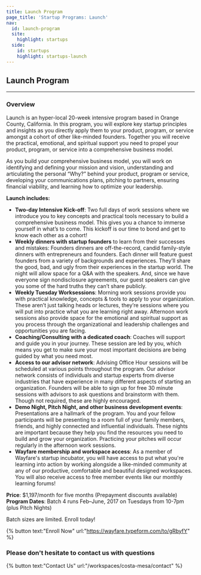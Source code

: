```yaml
---
title: Launch Program
page_title: 'Startup Programs: Launch'
nav:
  id: launch-program
  site:
    highlight: startups
  side:
    id: startups
    highlight: startups-launch
---
```


## Launch Program

---

### Overview

Launch is an hyper-local 20-week intensive program based in Orange County, California. In this program, you will explore key startup principles and insights as you directly apply them to your product, program, or service amongst a cohort of other like-minded founders. Together you will receive the practical, emotional, and spiritual support you need to propel your product, program, or service into a comprehensive business model.

As you build your comprehensive business model, you will work on identifying and defining your mission and vision, understanding and articulating the personal “Why?” behind your product, program or service, developing your communications plans, pitching to partners, ensuring financial viability, and learning how to optimize your leadership.


**Launch includes:**

* **Two-day Intensive Kick-off**: Two full days of work sessions where we introduce you to key concepts and practical tools necessary to build a comprehensive business model. This gives you a chance to immerse yourself in what’s to come. This kickoff is our time to bond and get to know each other as a cohort!
* **Weekly dinners with startup founders** to learn from their successes and mistakes: Founders dinners are off-the-record, candid family-style dinners with entrepreneurs and founders. Each dinner will feature guest founders from a variety of backgrounds and experiences. They’ll share the good, bad, and ugly from their experiences in the startup world. The night will allow space for a Q&A with the speakers. And, since we have everyone sign nondisclosure agreements, our guest speakers can give you some of the hard truths they can’t share publicly.
* **Weekly Tuesday Worksessions**: Morning work sessions provide you with practical knowledge, concepts & tools to apply to your organization. These aren’t just talking heads or lectures, they’re sessions where you will put into practice what you are learning right away. Afternoon work sessions also provide space for the emotional and spiritual support as you process through the organizational and leadership challenges and opportunities you are facing.
* **Coaching/Consulting with a dedicated coach**: Coaches will support and guide you in your journey. These session are led by you, which means you get to make sure your most important decisions are being guided by what you need most.
* **Access to our advisor network**: Advising Office Hour sessions will be scheduled at various points throughout the program. Our advisor network consists of individuals and startup experts from diverse industries that have experience in many different aspects of starting an organization. Founders will be able to sign up for free 30 minute sessions with advisors to ask questions and brainstorm with them. Though not required, these are highly encouraged.
* **Demo Night, Pitch Night, and other business development events**: Presentations are a hallmark of the program. You and your fellow participants will be presenting to a room full of your family members, friends, and highly connected and influential individuals. These nights are important because they help you find the resources you need to build and grow your organization. Practicing your pitches will occur regularly in the afternoon work sessions.
* **Wayfare membership and workspace access**: As a member of Wayfare's startup incubator, you will have access to put what you're learning into action by working alongside a like-minded community at any of our productive, comfortable and beautiful designed workspaces. You will also receive access to free member events like our monthly learning forums!

**Price**: $1,197/month for five months (Prepayment discounts available)  
**Program Dates**: Batch 4 runs Feb–June, 2017 on Tuesdays from 10-7pm (plus Pitch Nights)

Batch sizes are limited. Enroll today!

{% button text:"Enroll Now" url:"https://wayfare.typeform.com/to/gRbyfY" %}

### Please don't hesitate to contact us with questions

{% button text:"Contact Us" url:"/workspaces/costa-mesa/contact" %}
